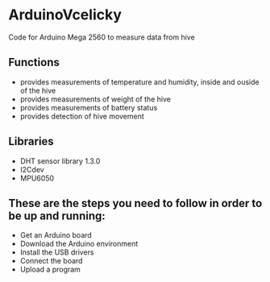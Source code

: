 # ArduinoVcelicky

Code for Arduino Mega 2560 to measure data from hive

## Functions

- provides measurements of temperature and humidity, inside and ouside of the hive
- provides measurements of weight of the hive 
- provides measurements of battery status
- provides detection of hive movement

## Libraries

- DHT sensor library 1.3.0
- I2Cdev
- MPU6050

## These are the steps you need to follow in order to be up and running:

- Get an Arduino board
- Download the Arduino environment
- Install the USB drivers
- Connect the board
- Upload a program